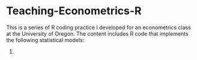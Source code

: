 # Teaching-Econometrics-R

This is a series of R coding practice I developed for an econometrics class at the University of Oregon. The content includes R code that implements the following statistical models:

1. 
